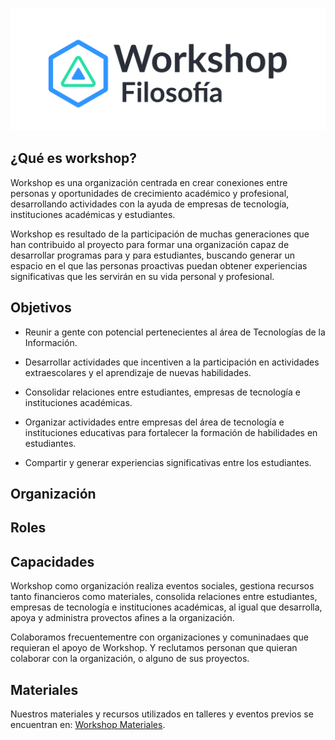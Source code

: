 ![Texto alternativo](/resources/header.png)
## ¿Qué es workshop?





Workshop es una organización centrada en crear conexiones entre personas y oportunidades de crecimiento académico y profesional, desarrollando actividades con la ayuda de empresas de tecnología, instituciones académicas y estudiantes.

Workshop es resultado de la participación de muchas generaciones que han contribuido al proyecto para formar una organización capaz de desarrollar programas para y para estudiantes, buscando generar un espacio en el que las personas proactivas puedan obtener experiencias significativas que les servirán en su vida personal y profesional. 


## Objetivos 
-  Reunir a gente con potencial pertenecientes al área de Tecnologías de la Información.

- Desarrollar actividades que incentiven a la participación en actividades extraescolares y el aprendizaje de nuevas habilidades.

- Consolidar relaciones entre estudiantes, empresas de tecnología e instituciones académicas.

- Organizar actividades entre empresas del área de tecnología e instituciones educativas para fortalecer la formación de habilidades en estudiantes.

- Compartir y generar experiencias significativas entre los estudiantes.


## Organización 


## Roles


## Capacidades
Workshop como organización realiza eventos sociales, gestiona recursos tanto financieros como materiales, consolida relaciones entre estudiantes, empresas de tecnología e instituciones académicas, al igual que desarrolla, apoya y administra provectos afines a la organización.

Colaboramos frecuentementre con organizaciones y comuninadaes que requieran el apoyo de Workshop. Y reclutamos personan que quieran colaborar con la organización, o alguno de sus proyectos.

## Materiales

Nuestros materiales y recursos utilizados en talleres y eventos previos se encuentran en: [Workshop Materiales](https://github.com/WorkshopTechnology/Materiales).
